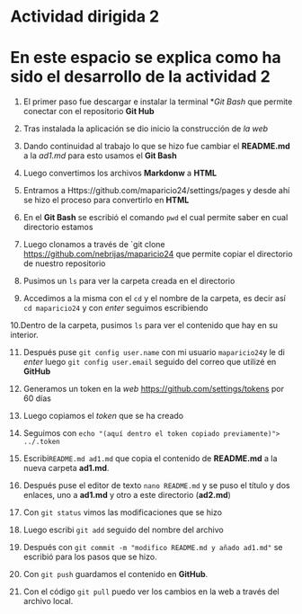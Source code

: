 # Actividad dirigida 2


# En este espacio se explica como ha sido el desarrollo de la actividad 2 

1. El primer paso fue descargar e instalar la terminal **Git Bash* que permite conectar con el repositorio **Git Hub**

2. Tras instalada la aplicación se dio inicio la construcción de *la web*

3. Dando continuidad al trabajo lo que se hizo fue cambiar el **README.md** a la *ad1.md* para esto usamos el **Git Bash**

4. Luego convertimos los archivos **Markdonw** a **HTML**

5. Entramos a Https://github.com/maparicio24/settings/pages y desde ahí se hizo el proceso para convertirlo en **HTML**
 
6. En el **Git Bash** se escribió el comando `pwd` el cual permite saber en cual directorio estamos

7. Luego clonamos a través de `git clone https://github.com/nebrijas/maparicio24 que permite copiar el directorio de nuestro repositorio

8. Pusimos un `ls` para ver la carpeta creada en el directorio

9. Accedimos a la misma con el `cd` y el nombre de la carpeta, es decir así `cd maparicio24` y con *enter* seguimos escribiendo

10.Dentro de la carpeta, pusimos `ls` para ver el contenido que hay en su interior.

11. Después puse `git config user.name` con mi usuario `maparicio24`y le di *enter* luego `git config user.email` seguido del correo que  utilizé en  **GitHub**

12. Generamos un token en la *web* https://github.com/settings/tokens por 60 días 

13. Luego copiamos el *token* que se ha creado 

14. Seguimos con `echo "(aquí dentro el token copiado previamente)"> ../.token` 

15. Escribi`README.md ad1.md` que copia el contenido de **README.md** a la nueva carpeta **ad1.md**.

16. Después puse el editor de texto `nano README.md` y se puso el título y dos enlaces, uno a **ad1.md** y otro a este directorio (**ad2.md**)

17. Con `git status` vimos las modificaciones que se hizo

18. Luego escribi  `git add` seguido del nombre del archivo

19. Después con `git commit -m "modifico README.md y añado ad1.md"` se escribió para los pasos que se hizo.

20. Con `git push` guardamos el contenido en **GitHub**.


21. Con el código `git pull` puedo ver los cambios en la web a través del archivo local.
